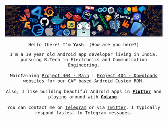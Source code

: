 ![header](https://github.com/Yash-Garg/Yash-Garg/blob/master/header.png)

<p align="center"><samp>Hello there! I'm <b>Yash</b>. (How are you here?)</samp></p>

<p align="center"><samp>
  I'm a 19 year old Android app developer living in India, pursuing B.Tech in Electronics and Communication Engineering.
  <br/><br/>
  Maintaining <a href="https://project404.us/">Project 404 - Main</a> | <a href="https://downloads.project404.us/">Project 404 - Downloads</a> websites for our CAF based Android Custom ROM.
  <br/><br/>
  Also, I like building beautiful Android apps in <b><a href="https://flutter.dev">Flutter</a></b> and playing around with <b><a href="https://golang.org/">GoLang</a></b>.
  <br/><br/>
  You can contact me on <a href="https://telegram.me/smart_geek/">Telegram</a> or via <a href="https://twitter.com/yashgarg1803">Twitter</a>.
  I typically respond fastest to Telegram messages.
</samp></p>
